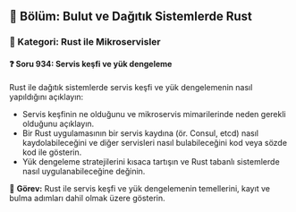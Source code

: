 ## 📘 Bölüm: Bulut ve Dağıtık Sistemlerde Rust
### 🔹 Kategori: Rust ile Mikroservisler
#### ❓ Soru 934: Servis keşfi ve yük dengeleme

Rust ile dağıtık sistemlerde servis keşfi ve yük dengelemenin nasıl yapıldığını açıklayın:

- Servis keşfinin ne olduğunu ve mikroservis mimarilerinde neden gerekli olduğunu açıklayın.
- Bir Rust uygulamasının bir servis kaydına (ör. Consul, etcd) nasıl kaydolabileceğini ve diğer servisleri nasıl bulabileceğini kod veya sözde kod ile gösterin.
- Yük dengeleme stratejilerini kısaca tartışın ve Rust tabanlı sistemlerde nasıl uygulanabileceğine değinin.

🔧 **Görev:** Rust ile servis keşfi ve yük dengelemenin temellerini, kayıt ve bulma adımları dahil olmak üzere gösterin.
